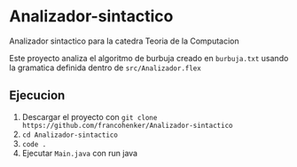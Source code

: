 # Analizador-sintactico
Analizador sintactico para la catedra Teoria de la Computacion

Este proyecto analiza el algoritmo de burbuja creado en `burbuja.txt` usando la gramatica definida dentro de `src/Analizador.flex`

## Ejecucion
1. Descargar el proyecto con `git clone https://github.com/francohenker/Analizador-sintactico`
2. `cd Analizador-sintactico`
3. `code .`
4. Ejecutar `Main.java` con run java